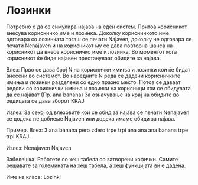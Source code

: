 # Лозинки

Потребно е да се симулира најава на еден систем. Притоа корисникот внесува корисничко име и лозинка. Доколку
корисничкото име одговара со лозинката тогаш се печати Najaven, доколку не одговара се печати Nenajaven и на корисникот
му се дава повторна шанса на корисникот да внесе корисничко име и лозинка. Во моментот кога корисникот ќе биде најавен
престануваат обидите за најава.

Влез: Прво се дава број N на кориснички имиња и лозинки кои ќе бидат внесени во системот. Во наредните N реда се дадени
корисничките имиња и лозинки разделени со едно празно место. Потоа се даваат редови со кориснички имиња и лозинки на
корисници кои се обидувата да се најават (Пр. ana banana) За означување на крај на обидите во редицата се дава зборот
KRAJ

Излез: За секој од влезовите кои се обид за најава се печати Nenajaven се додека не дoбиеме Najaven или додека имаме
обиди за најава.

Пример. Влез: 3 ana banana pero zdero trpe trpi ana ana ana banana trpe trpi KRAJ

Излез: Nenajaven Najaven

Забелешка: Работете со хеш табела со затворени кофички. Самите решавате за големината на хеш табела, а хеш функцијата ви
е дадена.

Име на класа: Lozinki

